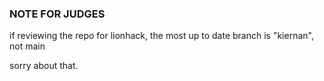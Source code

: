 ### NOTE FOR JUDGES

if reviewing the repo for lionhack, the most up to date branch is "kiernan", not main

sorry about that.
